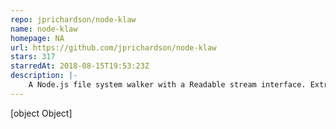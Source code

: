 ```yaml
---
repo: jprichardson/node-klaw
name: node-klaw
homepage: NA
url: https://github.com/jprichardson/node-klaw
stars: 317
starredAt: 2018-08-15T19:53:23Z
description: |-
    A Node.js file system walker with a Readable stream interface. Extracted from fs-extra.
---
```


[object Object]
